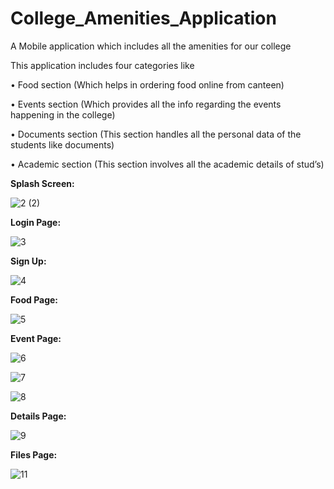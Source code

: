 # College_Amenities_Application

A Mobile application which includes all the amenities for our college

This application includes four categories like

• Food section (Which helps in ordering food online from canteen)

• Events section (Which provides all the info regarding the events happening in the college)

• Documents section (This section handles all the personal data of the students like documents)

• Academic section (This section involves all the academic details of stud’s)

**Splash Screen:**

![2 (2)](https://github.com/TammanaDevendraSai/College_Amenities_Application/assets/138999206/5612636c-14c7-41c0-b9d0-550d09b8f429)

**Login Page:**

![3](https://github.com/TammanaDevendraSai/College_Amenities_Application/assets/138999206/556aa840-6af9-4ac7-86ed-db012c4d209e)

**Sign Up:**

![4](https://github.com/TammanaDevendraSai/College_Amenities_Application/assets/138999206/0b7c0c41-e7c5-4ff5-bc07-56a3667ca0ff)

**Food Page:**

![5](https://github.com/TammanaDevendraSai/College_Amenities_Application/assets/138999206/22a885b2-1925-4b1e-bafb-c9d49b40deab)

**Event Page:**

![6](https://github.com/TammanaDevendraSai/College_Amenities_Application/assets/138999206/653191e2-91c3-4e43-b7cf-fd2537b8fc63)

![7](https://github.com/TammanaDevendraSai/College_Amenities_Application/assets/138999206/2850c387-c106-4f9f-9d66-dc4a3020f47b)

![8](https://github.com/TammanaDevendraSai/College_Amenities_Application/assets/138999206/4b07f062-598f-4a83-b150-b80a37df0b23)

**Details Page:**

![9](https://github.com/TammanaDevendraSai/College_Amenities_Application/assets/138999206/9748c250-f465-4d80-8a09-e12f5b7c2b64)

**Files Page:**

![11](https://github.com/TammanaDevendraSai/College_Amenities_Application/assets/138999206/65a0ce16-5384-4c39-b5b6-3298a23231b4)
